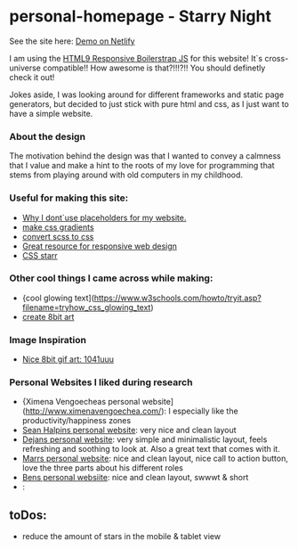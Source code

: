 # personal-homepage - Starry Night

See the site here: [Demo on Netlify](https://pensive-kepler-66179f.netlify.com/)

I am using the [HTML9 Responsive Boilerstrap JS](http://html9responsiveboilerstrapjs.com/) for this website! It`s cross-universe compatible!! How awesome is that?!!!?!! You should definetly check it out!

Jokes aside, I was looking around for different frameworks and static page generators, but decided to just stick with pure html and css, as I just want to have a simple website.

### About the design
The motivation behind the design was that I wanted to convey a calmness that I value and make a hint to the roots of my love for programming that stems from playing around with old computers in my childhood.

### Useful for making this site:
 - [Why I dont`use placeholders for my website.](https://www.smashingmagazine.com/2018/06/placeholder-attribute/)
 - [make css gradients](http://www.colorzilla.com/gradient-editor/)
 - [convert scss to css](https://www.cssportal.com/scss-to-css/)
 - [Great resource for responsive web design](https://internetingishard.com/html-and-css/responsive-design/)
 - [CSS starr](https://codepen.io/angiebadfox/pen/RRdQAb)

### Other cool things I came across while making:
 - {cool glowing text](https://www.w3schools.com/howto/tryit.asp?filename=tryhow_css_glowing_text)
 - [create 8bit art](https://make8bitart.com/)

### Image Inspiration
 - [Nice 8bit gif art: 1041uuu](http://1041uuu.tumblr.com/)

### Personal Websites I liked during research
 - {Ximena Vengoecheas personal website](http://www.ximenavengoechea.com/): I especially like the productivity/happiness zones
 - [Sean Halpins personal website](http://seanhalpin.io/): very nice and clean layout
 - [Dejans personal website](http://dejan.works/): very simple and minimalistic layout, feels refreshing and soothing to look at. Also a great text that comes with it.
 - [Marrs personal website](http://mattfarley.ca/): nice and clean layout, nice call to action button, love the three parts about his different roles
 - [Bens personal websiite](http://benadam.me/): nice and clean layout, swwwt & short
 - []():

## toDos:
 - reduce the amount of stars in the mobile & tablet view
